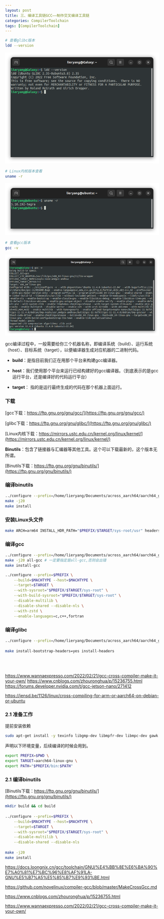```yaml
---
layout: post
title: 三、编译工具链GCC——制作交叉编译工具链
categories: CompilerToolchain
tags: [CompilerToolchain]
---
```




```sh
# 查看glibc版本
ldd --version
```

![alt text](image.png)

```sh
# Linux内核版本查看
uname -r
```

![alt text](image-2.png)

```sh
# 查看gcc版本
gcc -v
```

![alt text](image-1.png)

gcc编译过程中，一般需要给你三个机器名称，即编译系统（build）、运行系统（host）、目标系统（target），以便编译器生成对应机器的二进制代码。

- **build**：是指目前我们正在用那个平台来构建gcc编译器。
  
- **host**：我们使用那个平台来运行已经构建好的gcc编译器。（到底表示的是gcc运行平台，还是编译好的代码运行平台）

- **target**： 指的是运行最终生成的代码在那个机器上面运行。


### 下载

[gcc下载：https://ftp.gnu.org/gnu/gcc/](https://ftp.gnu.org/gnu/gcc/)

[glibc下载：https://ftp.gnu.org/gnu/glibc/](https://ftp.gnu.org/gnu/glibc/)

[Linux内核下载：https://mirrors.ustc.edu.cn/kernel.org/linux/kernel/](https://mirrors.ustc.edu.cn/kernel.org/linux/kernel/)

**Binutils**：包含了链接器与汇编器等其他工具。这个可以下载最新的，这个版本无所谓。

[Binutils下载：https://ftp.gnu.org/gnu/binutils/](https://ftp.gnu.org/gnu/binutils/)


### 编译binutils

```sh
../configure --prefix=/home/lieryang/Documents/across_aarch64/aarch64_gcc9.4.0_glibc2.31_linux --target=aarch64-linux-gnu --disable-multilib
make -j20
make install
```


### 安装Linux头文件

```sh
make ARCH=arm64 INSTALL_HDR_PATH="$PREFIX/$TARGET/sys-root/usr" headers_install
```

### 编译gcc

```sh
../configure --prefix=/home/lieryang/Documents/across_aarch64/aarch64_gcc9.4.0_glibc2.31_linux --target=aarch64-linux-gnu --with-glibc-version=2.23 --enable-languages=c,c++ --disable-multilib  --with-protoc
make -j20 all-gcc # 一定要指定是all-gcc,否则会出错
make install-gcc
```

```sh
../configure --prefix=$PREFIX \
    --build=$MACHTYPE --host=$MACHTYPE \
    --target=$TARGET \
    --with-sysroot="$PREFIX/$TARGET/sys-root" \
    --with-build-sysroot="$PREFIX/$TARGET/sys-root" \
    --disable-multilib \
    --disable-shared --disable-nls \
    --with-zstd \
    --enable-languages=c,c++,fortran
```

### 编译glibc

```sh
../configure --prefix=/home/lieryang/Documents/across_aarch64/aarch64_gcc9.4.0_glibc2.31_linux --build=$MACHTYPE --host=aarch64-linux-gnu --target=aarch64-linux-gnu --disable-multilib CFLAGS='-Wno-error=array-parameter'

make install-bootstrap-headers=yes install-headers





```


https://www.wannaexpresso.com/2022/02/21/gcc-cross-compiler-make-it-your-own/
https://www.cnblogs.com/zhouronghua/p/15236755.html
https://forums.developer.nvidia.com/t/gcc-jetson-nano/271412


https://jensd.be/1126/linux/cross-compiling-for-arm-or-aarch64-on-debian-or-ubuntu


### 2.1 准备工作

提前安装依赖

```sh
sudo apt-get install -y texinfo libgmp-dev libmpfr-dev libmpc-dev gawk
```

声明以下环境变量，后续编译的时候会用到。

```sh
export PREFIX=$PWD \ 
export TARGET=aarch64-linux-gnu \ 
export PATH="$PREFIX/bin:$PATH"
```

### 2.1 编译binutils

[Binutils下载：https://ftp.gnu.org/gnu/binutils/](https://ftp.gnu.org/gnu/binutils/)

```sh
mkdir build && cd build

../configure --prefix=$PREFIX \
    --build=$MACHTYPE --host=$MACHTYPE \
    --target=$TARGET \
    --with-sysroot="$PREFIX/$TARGET/sys-root" \
    --disable-multilib \
    --disable-shared --disable-nls

make -j20
make install
```


https://docs.loongnix.cn/gcc/toolchain/GNU/%E4%BB%8E%E6%BA%90%E7%A0%81%E7%BC%96%E8%AF%91LA-GNU%E5%B7%A5%E5%85%B7%E9%93%BE.html

https://github.com/novelinux/compiler-gcc/blob/master/MakeCrossGcc.md

https://www.cnblogs.com/zhouronghua/p/15236755.html

https://www.wannaexpresso.com/2022/02/21/gcc-cross-compiler-make-it-your-own/